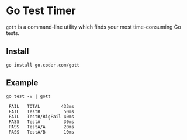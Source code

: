 # Go Test Timer

`gott` is a command-line utility which finds your most time-consuming Go tests.

## Install

`go install go.coder.com/gott`

## Example

```
go test -v | gott

 FAIL   TOTAL        433ms
 FAIL   TestB         50ms
 FAIL   TestB/BigFail 40ms
 PASS   TestA         30ms
 PASS   TestA/A       20ms
 PASS   TestA/B       10ms
```